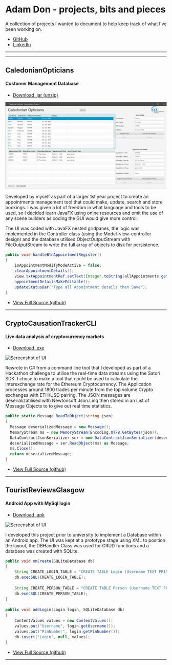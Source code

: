 # Adam Don - projects, bits and pieces

A collection of projects I wanted to document to help keep track of what I've been working on.
 - [GitHub](https://github.com/adamdon)
 - [LinkedIn](https://www.linkedin.com/in/adam-don/)
 
---
---

## CaledonianOpticians
#### Customer Management Database

 - [Download .jar (unzip)](https://github.com/adamdon/CaledonianOpticians/releases/download/1.0/CaledonianOpticians1.0.zip)
 
![Screenshot of UI](/img/CaledonianOpticians_screenshot01.png)

Developed by myself as part of a larger 1st year project to create an appointments management tool that could make, update, search and store bookings. I was given a lot of freedom in what language and tools to be used, so I decided learn JavaFX using onlne resources and omit the use of any scene builders as coding the GUI would give more control. 

The UI was coded with JavaFX nested gridpanes, the logic was implemented in the Controller class (using the Model–view–controller design) and the database utilised ObjectOutputStream with FileOutputStream to write the full array of objects to disk for persistence.

```java
public void handleBtnAppointmentRegister()
{
    isAppointmentModifyModeActive = false;
    clearAppointmentDetails();
    view.txtAppointmentRef.setText(Integer.toString(allAppointments.get(allAppointments.size() - 1).getIntAppointmentRef() + 1));
    appointmentDetailsMakeEditable();
    updateStatusBar("Type all Appointment details then Save");
}
```
 - [View Full Source (github)](https://github.com/adamdon/CaledonianOpticians/tree/1.0/src/caledonianopticians)

---

## CryptoCausationTrackerCLI
#### Live data analysis of cryptocurrency markets 

 - [Download .exe](https://github.com/adamdon/CryptoCausationTrackerCLI/releases/download/1.0/CryptoCausationTrackerCLI.exe)
 
![Screenshot of UI](https://adamdon.github.io/img/CryptoCausationTrackerCLI_screenshot01.png)

Rewrote in C# from a command line tool that I developed as part of a Hackathon challenge to utilise the real-time data streams using the Satori SDK. I chose to make a tool that could be used to calculate the interexchange rate for the Ethereum Cryptocurrency. The Application processes around 1800 trades per minute from the top volume Crypto exchanges with ETH/USD pairing. The JSON messages are deserializatilised with Newtonsoft.Json.Linq then stored in an List of Message Objects to to give out real time statistics.

```csharp
public static Message ReadToObject(string json)
{
  Message deserializedMessage = new Message();
  MemoryStream ms = new MemoryStream(Encoding.UTF8.GetBytes(json));
  DataContractJsonSerializer ser = new DataContractJsonSerializer(deserializedMessage.GetType());
  deserializedMessage = ser.ReadObject(ms) as Message;
  ms.Close();
  return deserializedMessage;
}
```
 - [View Full Source (github)](https://github.com/adamdon/CryptoCausationTrackerCLI/tree/master/CryptoCausationTrackerCLI)

---

## TouristReviewsGlasgow
#### Android App with MySql login

 - [Download .apk](https://github.com/adamdon/TouristReviewsGlasgow/releases/download/1.0.0/app-debug.apk)
 
![Screenshot of UI](https://adamdon.github.io/img/TouristReviewsGlasgow_screenshot01.png)

I developed this project prior to university to implement a Database within an Android app. The UI was kept at a prototype stage using XML to position the layout, the DBHandler Class was used for CRUD functions and a database was created with SQLite.

```java
public void onCreate(SQLiteDatabase db)
{
    String CREATE_LOGIN_TABLE = "CREATE TABLE Login (Username TEXT PRIMARY KEY, PinNumber TEXT)";
    db.execSQL(CREATE_LOGIN_TABLE);

    String CREATE_PERSON_TABLE = "CREATE TABLE Person (Username TEXT PRIMARY KEY, Email TEXT)";
    db.execSQL(CREATE_PERSON_TABLE);
}

public void addLogin(Login login, SQLiteDatabase db)
{
    ContentValues values = new ContentValues();
    values.put("Username", login.getUsername());
    values.put("PinNumber", login.getPinNumber());
    db.insert("Login", null, values);
}
```
 - [View Full Source (github)](https://github.com/adamdon/TouristReviewsGlasgow/tree/master/app/src/main/java/uk/ac/cityofglasgowcollege/gccadamdon)
 
 ---
 
